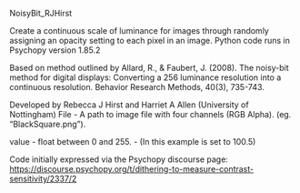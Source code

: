 NoisyBit_RJHirst


Create a continuous scale of luminance for images through randomly assigning an opacity setting to each pixel in an image. 
Python code runs in Psychopy version 1.85.2

Based on method outlined by Allard, R., & Faubert, J. (2008). The noisy-bit method for 
digital displays: Converting a 256 luminance resolution into a continuous resolution. Behavior Research Methods, 40(3), 735-743.

Developed by Rebecca J Hirst and Harriet A Allen (University of Nottingham)
File - A path to image file with four channels (RGB Alpha). (eg. “BlackSquare.png”). 

value - float between 0 and 255. - (In this example is set to 100.5)

Code initially expressed via the Psychopy discourse page: https://discourse.psychopy.org/t/dithering-to-measure-contrast-sensitivity/2337/2

